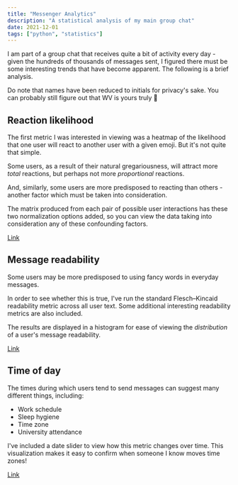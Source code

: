 ```yaml
---
title: "Messenger Analytics"
description: "A statistical analysis of my main group chat"
date: 2021-12-01
tags: ["python", "statistics"]
---
```


I am part of a group chat that receives quite a bit of activity every day - given the hundreds of thousands of messages
sent, I figured there must be some interesting trends that have become apparent. The following is a brief analysis.

Do note that names have been reduced to initials for privacy's sake. You can probably still figure out that WV is yours truly 🙂

## Reaction likelihood

The first metric I was interested in viewing was a heatmap of the likelihood that one user will react to another user with a given emoji. But it's not quite that simple.

Some users, as a result of their natural gregariousness, will attract more *total* reactions, but perhaps not more *proportional* reactions.

And, similarly, some users are more predisposed to reacting than others - another factor which must be taken into consideration.

The matrix produced from each pair of possible user interactions has these two normalization options added, so you can view the data taking into consideration any of these confounding factors.

[Link](https://messenger-analysis.svc.vesey.tech/reactions)

## Message readability

Some users may be more predisposed to using fancy words in everyday messages.

In order to see whether this is true, I've run the standard Flesch–Kincaid readability metric across all user text.
Some additional interesting readability metrics are also included.

The results are displayed in a histogram for ease of viewing the *distribution* of a user's message readability.

[Link](https://messenger-analysis.svc.vesey.tech/readability)

## Time of day

The times during which users tend to send messages can suggest many different things, including:
* Work schedule
* Sleep hygiene
* Time zone
* University attendance

I've included a date slider to view how this metric changes over time. This visualization makes it easy to confirm when someone I know moves time zones!

[Link](https://messenger-analysis.svc.vesey.tech/timeofday)